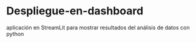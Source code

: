 # Despliegue-en-dashboard
aplicación en StreamLit para mostrar resultados del análisis de datos con python
